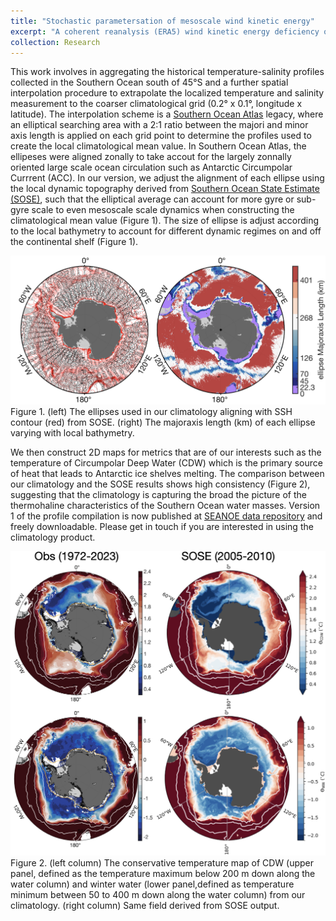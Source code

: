 ```yaml
---
title: "Stochastic parametersation of mesoscale wind kinetic energy"
excerpt: "A coherent reanalysis (ERA5) wind kinetic energy deficiency over mesoscale range in both wavenumber and frequency domain <br/><img src='/images/WIND_KE.png'>"
collection: Research
---
```


This work involves in aggregating the historical temperature-salinity profiles collected in the Southern Ocean south of 45°S and a further spatial interpolation procedure to extrapolate the localized temperature and salinity measurement to the coarser climatological grid (0.2° x 0.1°, longitude x latitude). The interpolation scheme is a [Southern Ocean Atlas](http://woceatlas.tamu.edu/) legacy, where an elliptical searching area with a 2:1 ratio between the majori and minor axis length is applied on each grid point to determine the profiles used to create the local climatological mean value. In Southern Ocean Atlas, the ellipeses were aligned zonally to take accout for the largely zonnally oriented large scale ocean circulation such as Antarctic Circumpolar Currrent (ACC). In our version, we adjust the alignment of each ellipse using the local dynamic topography derived from [Southern Ocean State Estimate (SOSE)](http://www.ecco.ucsd.edu/sose.html), such that the elliptical average can account for more gyre or sub-gyre scale to even mesoscale scale dynamics when constructing the climatological mean value (Figure 1). The size of ellipse is adjust according to the local bathymetry to account for different dynamic regimes on and off the continental shelf (Figure 1).

![Figure 1](/images/Research_1_fig1.png)
Figure 1. (left) The ellipses used in our climatology aligning with SSH contour (red) from SOSE. (right) The majoraxis length (km) of each ellipse varying with local bathymetry.

We then construct 2D maps for metrics that are of our interests such as the temperature of Circumpolar Deep Water (CDW) which is the primary source of heat that leads to Antarctic ice shelves melting. The comparison between our climatology and the SOSE results shows high consistency (Figure 2), suggesting that the climatology is capturing the broad the picture of the thermohaline characteristics of the Southern Ocean water masses. Version 1 of the profile compilation is now published at [SEANOE data repository](https://www.seanoe.org/data/00886/99787/) and freely downloadable. Please get in touch if you are interested in using the climatology product.

![Figure 2](/images/Research_1_fig2.png)
Figure 2. (left column) The conservative temperature map of CDW (upper panel, defined as the temperature maximum below 200 m down along the water column) and winter water (lower panel,defined as temperature minimum between 50 to 400 m down along the water column) from our climatology. (right column) Same field derived from SOSE output.

